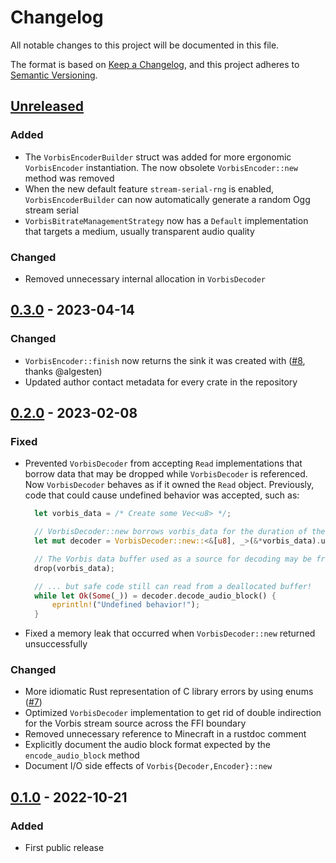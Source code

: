 # Changelog

All notable changes to this project will be documented in this file.

The format is based on [Keep a Changelog](https://keepachangelog.com/en/1.0.0/),
and this project adheres to
[Semantic Versioning](https://semver.org/spec/v2.0.0.html).

## [Unreleased]

### Added

- The `VorbisEncoderBuilder` struct was added for more ergonomic `VorbisEncoder`
  instantiation. The now obsolete `VorbisEncoder::new` method was removed
- When the new default feature `stream-serial-rng` is enabled,
  `VorbisEncoderBuilder` can now automatically generate a random Ogg stream
  serial
- `VorbisBitrateManagementStrategy` now has a `Default` implementation that
  targets a medium, usually transparent audio quality

### Changed

- Removed unnecessary internal allocation in `VorbisDecoder`

## [0.3.0] - 2023-04-14

### Changed

- `VorbisEncoder::finish` now returns the sink it was created with
  ([#8](https://github.com/ComunidadAylas/vorbis-rs/pull/8), thanks @algesten)
- Updated author contact metadata for every crate in the repository

## [0.2.0] - 2023-02-08

### Fixed

- Prevented `VorbisDecoder` from accepting `Read` implementations that borrow
  data that may be dropped while `VorbisDecoder` is referenced. Now
  `VorbisDecoder` behaves as if it owned the `Read` object. Previously, code
  that could cause undefined behavior was accepted, such as:

  ```rs
	let vorbis_data = /* Create some Vec<u8> */;

	// VorbisDecoder::new borrows vorbis_data for the duration of the function invocation
	let mut decoder = VorbisDecoder::new::<&[u8], _>(&*vorbis_data).unwrap();

	// The Vorbis data buffer used as a source for decoding may be freed later...
	drop(vorbis_data);

	// ... but safe code still can read from a deallocated buffer!
	while let Ok(Some(_)) = decoder.decode_audio_block() {
		eprintln!("Undefined behavior!");
	}
  ```

- Fixed a memory leak that occurred when `VorbisDecoder::new` returned unsuccessfully

### Changed

- More idiomatic Rust representation of C library errors by using enums ([#7](https://github.com/ComunidadAylas/vorbis-rs/issues/7))
- Optimized `VorbisDecoder` implementation to get rid of double indirection for the Vorbis stream source across the FFI boundary
- Removed unnecessary reference to Minecraft in a rustdoc comment
- Explicitly document the audio block format expected by the `encode_audio_block` method
- Document I/O side effects of `Vorbis{Decoder,Encoder}::new`

## [0.1.0] - 2022-10-21

### Added

- First public release

[Unreleased]: https://github.com/ComunidadAylas/vorbis-rs/compare/v0.3.0...HEAD
[0.3.0]: https://github.com/ComunidadAylas/vorbis-rs/releases/tag/v0.3.0
[0.2.0]: https://github.com/ComunidadAylas/vorbis-rs/releases/tag/v0.2.0
[0.1.0]: https://github.com/ComunidadAylas/vorbis-rs/releases/tag/v0.1.0
